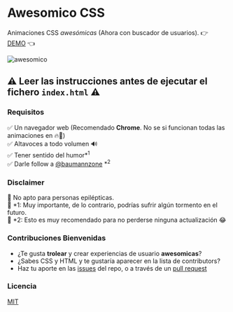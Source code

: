 # Awesomico CSS
Animaciones CSS _awesómicas_ (Ahora con buscador de usuarios). 👉 [DEMO](https://baumannzone.github.io/awesomico-css/) 👈

![awesomico](assets/awesomico.gif)

## :warning: Leer las instrucciones antes de ejecutar el fichero `index.html` :warning:

### Requisitos
:white_check_mark: Un navegador web (Recomendado **Chrome**. No se si funcionan todas las animaciones en :fire:🦊)  
:white_check_mark: Altavoces a todo volumen 🔊  
:white_check_mark: Tener sentido del humor*<sup>1</sup>  
:white_check_mark: Darle follow a [@baumannzone](https://twitter.com/baumannzone) *<sup>2</sup>  

### Disclaimer
🚨 No apto para personas epilépticas.  
🚨 \*1: Muy importante, de lo contrario, podrías sufrir algún tormento en el futuro.  
🚨 \*2: Esto es muy recomendado para no perderse ninguna actualización :joy:  

### Contribuciones Bienvenidas
- ¿Te gusta **trolear** y crear experiencias de usuario **awesomicas**?  
- ¿Sabes CSS y HTML y te gustaría aparecer en la lista de contributors?  
- Haz tu aporte en las [issues](https://github.com/baumannzone/awesomico-css/issues) del repo, o a través de un [pull request](https://github.com/baumannzone/awesomico-css/pulls)  

### Licencia  
[MIT](LICENSE)
